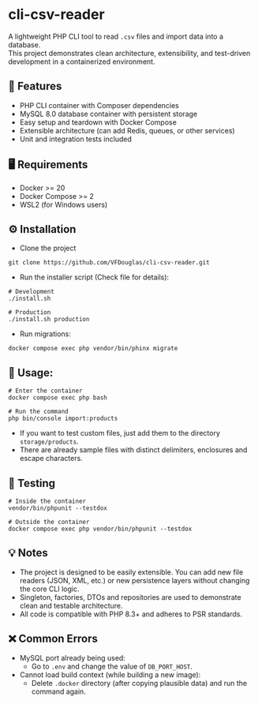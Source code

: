 # cli-csv-reader
A lightweight PHP CLI tool to read `.csv` files and import data into a database.  
This project demonstrates clean architecture, extensibility, and test-driven development in a containerized environment.

## 🚀 Features
- PHP CLI container with Composer dependencies
- MySQL 8.0 database container with persistent storage
- Easy setup and teardown with Docker Compose
- Extensible architecture (can add Redis, queues, or other services)
- Unit and integration tests included

## 🖥️ Requirements
- Docker >= 20
- Docker Compose >= 2
- WSL2 (for Windows users)

## ⚙️ Installation

- Clone the project
```
git clone https://github.com/VFDouglas/cli-csv-reader.git
```
- Run the installer script (Check file for details):
```
# Development
./install.sh

# Production
./install.sh production
```
- Run migrations:
```
docker compose exec php vendor/bin/phinx migrate
```

## 📂 Usage:
```
# Enter the container
docker compose exec php bash

# Run the command
php bin/console import:products
```
- If you want to test custom files, just add them to the directory `storage/products`.
- There are already sample files with distinct delimiters, enclosures and escape characters.

## 🧪 Testing
```
# Inside the container
vendor/bin/phpunit --testdox

# Outside the container
docker compose exec php vendor/bin/phpunit --testdox
```

## 💡 Notes
- The project is designed to be easily extensible. You can add new file readers (JSON, XML, etc.) or new persistence layers without changing the core CLI logic.
- Singleton, factories, DTOs and repositories are used to demonstrate clean and testable architecture.
- All code is compatible with PHP 8.3+ and adheres to PSR standards.

## ❌ Common Errors
- MySQL port already being used:
  - Go to `.env` and change the value of `DB_PORT_HOST`.
- Cannot load build context (while building a new image):
  - Delete `.docker` directory (after copying plausible data) and run the command again.
